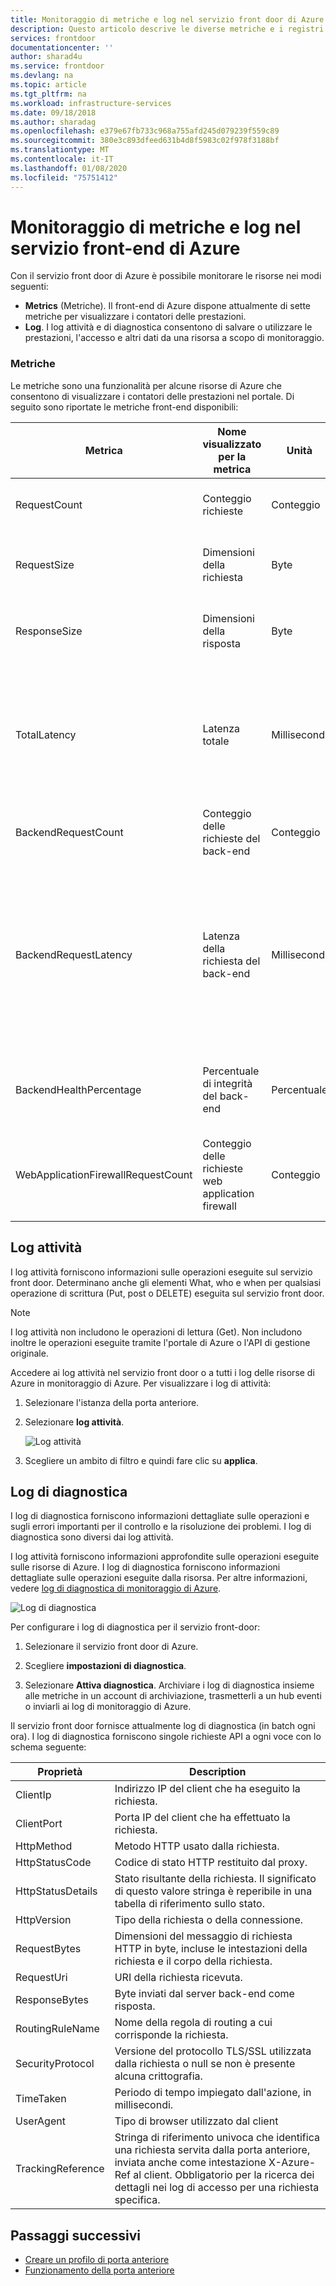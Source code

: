 ```yaml
---
title: Monitoraggio di metriche e log nel servizio front door di Azure | Microsoft Docs
description: Questo articolo descrive le diverse metriche e i registri di accesso supportati dal servizio front door di Azure
services: frontdoor
documentationcenter: ''
author: sharad4u
ms.service: frontdoor
ms.devlang: na
ms.topic: article
ms.tgt_pltfrm: na
ms.workload: infrastructure-services
ms.date: 09/18/2018
ms.author: sharadag
ms.openlocfilehash: e379e67fb733c968a755afd245d079239f559c89
ms.sourcegitcommit: 380e3c893dfeed631b4d8f5983c02f978f3188bf
ms.translationtype: MT
ms.contentlocale: it-IT
ms.lasthandoff: 01/08/2020
ms.locfileid: "75751412"
---
```

# <a name="monitoring-metrics-and-logs-in-azure-front-door-service"></a>Monitoraggio di metriche e log nel servizio front-end di Azure

Con il servizio front door di Azure è possibile monitorare le risorse nei modi seguenti:

- **Metrics** (Metriche). Il front-end di Azure dispone attualmente di sette metriche per visualizzare i contatori delle prestazioni.
- **Log**. I log attività e di diagnostica consentono di salvare o utilizzare le prestazioni, l'accesso e altri dati da una risorsa a scopo di monitoraggio.

### <a name="metrics"></a>Metriche

Le metriche sono una funzionalità per alcune risorse di Azure che consentono di visualizzare i contatori delle prestazioni nel portale. Di seguito sono riportate le metriche front-end disponibili:

| Metrica | Nome visualizzato per la metrica | Unità | Dimensioni | Description |
| --- | --- | --- | --- | --- |
| RequestCount | Conteggio richieste | Conteggio | HttpStatus</br>HttpStatusGroup</br>ClientRegion</br>ClientCountry | Numero di richieste client gestite da Frontdoor.  |
| RequestSize | Dimensioni della richiesta | Byte | HttpStatus</br>HttpStatusGroup</br>ClientRegion</br>ClientCountry | Numero di byte inviati come richieste dai client a Frontdoor. |
| ResponseSize | Dimensioni della risposta | Byte | HttpStatus</br>HttpStatusGroup</br>ClientRegion</br>ClientCountry | Numero di byte inviati come risposte da Frontdoor ai client. |
| TotalLatency | Latenza totale | Millisecondi | HttpStatus</br>HttpStatusGroup</br>ClientRegion</br>ClientCountry | Tempo calcolato dalla richiesta client ricevuta dalla porta anteriore finché il client non ha riconosciuto l'ultimo byte di risposta da sportello anteriore. |
| BackendRequestCount | Conteggio delle richieste del back-end | Conteggio | HttpStatus</br>HttpStatusGroup</br>Back-end | Numero di richieste inviate da Frontdoor ai back-end. |
| BackendRequestLatency | Latenza della richiesta del back-end | Millisecondi | Back-end | Tempo calcolato dal momento dell'invio della richiesta al back-end da parte di Frontdoor al momento della ricezione da parte di Frontdoor dell'ultimo byte della risposta inviata dal back-end. |
| BackendHealthPercentage | Percentuale di integrità del back-end | Percentuale | Back-end</br>BackendPool | Percentuale di probe di integrità con esito positivo da Frontdoor ai back-end. |
| WebApplicationFirewallRequestCount | Conteggio delle richieste web application firewall | Conteggio | PolicyName</br>RuleName</br>Azione | Numero di richieste client elaborate dalla sicurezza del livello dell'applicazione di Frontdoor. |

## <a name="activity-log"></a>Log attività

I log attività forniscono informazioni sulle operazioni eseguite sul servizio front door. Determinano anche gli elementi What, who e when per qualsiasi operazione di scrittura (Put, post o DELETE) eseguita sul servizio front door.

>[!NOTE]
>I log attività non includono le operazioni di lettura (Get). Non includono inoltre le operazioni eseguite tramite l'portale di Azure o l'API di gestione originale.

Accedere ai log attività nel servizio front door o a tutti i log delle risorse di Azure in monitoraggio di Azure. Per visualizzare i log di attività:

1. Selezionare l'istanza della porta anteriore.
2. Selezionare **log attività**.

    ![Log attività](./media/front-door-diagnostics/activity-log.png)

3. Scegliere un ambito di filtro e quindi fare clic su **applica**.

## <a name="diagnostic-logging"></a>Log di diagnostica
I log di diagnostica forniscono informazioni dettagliate sulle operazioni e sugli errori importanti per il controllo e la risoluzione dei problemi. I log di diagnostica sono diversi dai log attività.

I log attività forniscono informazioni approfondite sulle operazioni eseguite sulle risorse di Azure. I log di diagnostica forniscono informazioni dettagliate sulle operazioni eseguite dalla risorsa. Per altre informazioni, vedere [log di diagnostica di monitoraggio di Azure](../azure-monitor/platform/platform-logs-overview.md).

![Log di diagnostica](./media/front-door-diagnostics/diagnostic-log.png)

Per configurare i log di diagnostica per il servizio front-door:

1. Selezionare il servizio front door di Azure.

2. Scegliere **impostazioni di diagnostica**.

3. Selezionare **Attiva diagnostica**. Archiviare i log di diagnostica insieme alle metriche in un account di archiviazione, trasmetterli a un hub eventi o inviarli ai log di monitoraggio di Azure.

Il servizio front door fornisce attualmente log di diagnostica (in batch ogni ora). I log di diagnostica forniscono singole richieste API a ogni voce con lo schema seguente:

| Proprietà  | Description |
| ------------- | ------------- |
| ClientIp | Indirizzo IP del client che ha eseguito la richiesta. |
| ClientPort | Porta IP del client che ha effettuato la richiesta. |
| HttpMethod | Metodo HTTP usato dalla richiesta. |
| HttpStatusCode | Codice di stato HTTP restituito dal proxy. |
| HttpStatusDetails | Stato risultante della richiesta. Il significato di questo valore stringa è reperibile in una tabella di riferimento sullo stato. |
| HttpVersion | Tipo della richiesta o della connessione. |
| RequestBytes | Dimensioni del messaggio di richiesta HTTP in byte, incluse le intestazioni della richiesta e il corpo della richiesta. |
| RequestUri | URI della richiesta ricevuta. |
| ResponseBytes | Byte inviati dal server back-end come risposta.  |
| RoutingRuleName | Nome della regola di routing a cui corrisponde la richiesta. |
| SecurityProtocol | Versione del protocollo TLS/SSL utilizzata dalla richiesta o null se non è presente alcuna crittografia. |
| TimeTaken | Periodo di tempo impiegato dall'azione, in millisecondi. |
| UserAgent | Tipo di browser utilizzato dal client |
| TrackingReference | Stringa di riferimento univoca che identifica una richiesta servita dalla porta anteriore, inviata anche come intestazione X-Azure-Ref al client. Obbligatorio per la ricerca dei dettagli nei log di accesso per una richiesta specifica. |

## <a name="next-steps"></a>Passaggi successivi

- [Creare un profilo di porta anteriore](quickstart-create-front-door.md)
- [Funzionamento della porta anteriore](front-door-routing-architecture.md)
